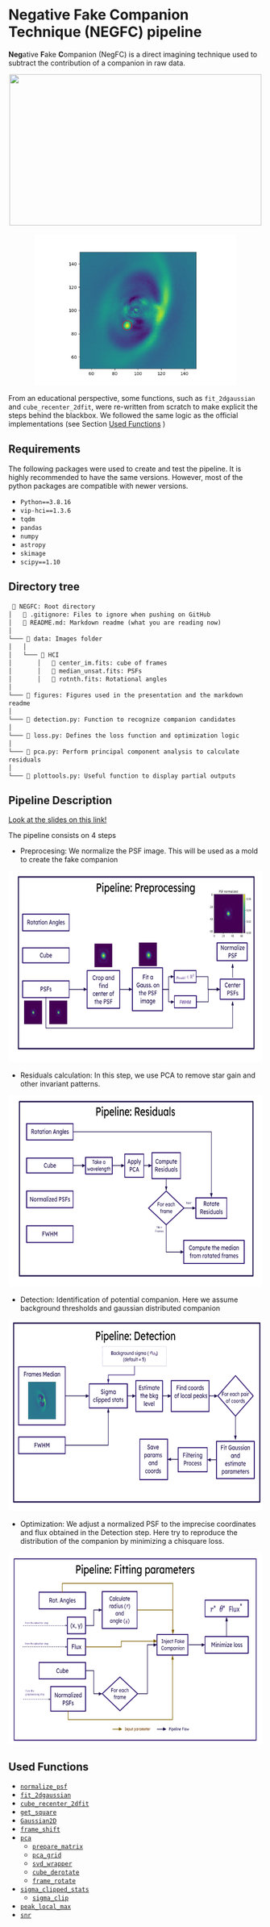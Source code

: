 # Negative Fake Companion Technique (NEGFC) pipeline

**Neg**ative **F**ake **C**ompanion (NegFC) is a direct imagining technique used to subtract the contribution of a companion in raw data.

<p align="center">
<img src="https://github.com/yemsnucleus/NEGFC/blob/main/figures/cube.gif?raw=true" 
     width="500" 
     height="300" />
</p>
<p align="center">
<img src="https://github.com/yemsnucleus/NEGFC/blob/main/figures/final.png?raw=true" 
     width="400" 
     height="300" />
</p>

From an educational perspective, some functions, such as `fit_2dgaussian` and  `cube_recenter_2dfit`, were re-written from scratch to make explicit the steps behind the blackbox. We followed the same logic as the official implementations (see Section [Used Functions](#used-functions) )

## Requirements
The following packages were used to create and test the pipeline. It is highly recommended to have the same versions. However, most of the python packages are compatible with newer versions.

- `Python==3.8.16`
- `vip-hci==1.3.6`
- `tqdm`
- `pandas`
- `numpy`
- `astropy`
- `skimage`
- `scipy==1.10`

## Directory tree 
```
 📂 NEGFC: Root directory
│   📜 .gitignore: Files to ignore when pushing on GitHub
│   📜 README.md: Markdown readme (what you are reading now)    
│
└─── 📂 data: Images folder
│   │
│   └─── 📂 HCI
│       │   📜 center_im.fits: cube of frames
│       │   📜 median_unsat.fits: PSFs
│       │   📜 rotnth.fits: Rotational angles
│   
└─── 📂 figures: Figures used in the presentation and the markdown readme
│ 
└─── 📜 detection.py: Function to recognize companion candidates 
│ 
└─── 📜 loss.py: Defines the loss function and optimization logic
│ 
└─── 📜 pca.py: Perform principal component analysis to calculate residuals
│ 
└─── 📜 plottools.py: Useful function to display partial outputs
```


## Pipeline Description
[Look at the slides on this link!](https://docs.google.com/presentation/d/1-jH5DRscOK33Ga0WSnYmIGjU-SO7Sh1tINMAqQLfwWI/edit?usp=sharing)

The pipeline consists on 4 steps
- Preprocesing: We normalize the PSF image. This will be used as a mold to create the fake companion
<p align="center">
<img src="https://github.com/yemsnucleus/NEGFC/blob/main/figures/pipeline_preprocessing.png?raw=true" 
     width="600" 
     height="380" />
</p>

- Residuals calculation: In this step, we use PCA to remove star gain and other invariant patterns.
<p align="center">
<img src="https://github.com/yemsnucleus/NEGFC/blob/main/figures/pipeline_residual.png?raw=true" 
     width="600" 
     height="380" />
</p>

- Detection: Identification of potential companion. Here we assume background thresholds and gaussian distributed companion
<p align="center">
<img src="https://github.com/yemsnucleus/NEGFC/blob/main/figures/pipeline_detection.png?raw=true" 
     width="600" 
     height="380" />
</p>

- Optimization: We adjust a normalized PSF to the imprecise coordinates and flux obtained in the Detection step. Here try to reproduce the distribution of the companion by minimizing a chisquare loss. 
<p align="center">
<img src="https://github.com/yemsnucleus/NEGFC/blob/main/figures/pipeline_optimize.png?raw=true" 
     width="600" 
     height="380" />
</p>


## Used Functions

- [`normalize_psf`](https://vip.readthedocs.io/en/latest/vip_hci.fm.html#vip_hci.fm.fakecomp.normalize_psf)
- [`fit_2dgaussian`](https://vip.readthedocs.io/en/latest/vip_hci.var.html?highlight=fit_2dgaussian#vip_hci.var.fit_2d.fit_2dgaussian)
- [`cube_recenter_2dfit`](https://vip.readthedocs.io/en/latest/vip_hci.preproc.html?highlight=cube_recenter_2dfit#vip_hci.preproc.recentering.cube_recenter_2dfit)
- [`get_square`](https://vip.readthedocs.io/en/latest/vip_hci.var.html?highlight=get_square#vip_hci.var.shapes.get_square)
- [`Gaussian2D`](https://docs.astropy.org/en/stable/api/astropy.modeling.functional_models.Gaussian2D.html)
- [`frame_shift`](https://vip.readthedocs.io/en/latest/vip_hci.preproc.html?highlight=frame_shift#vip_hci.preproc.recentering.frame_shift)
- [`pca`](https://vip.readthedocs.io/en/latest/_modules/vip_hci/psfsub/pca_fullfr.html#pca)
	+ [`prepare_matrix`](https://vip.readthedocs.io/en/latest/vip_hci.var.html?highlight=prepare_matrix#vip_hci.var.shapes.prepare_matrix)
	+ [`pca_grid`](https://vip.readthedocs.io/en/latest/vip_hci.psfsub.html?highlight=pca_grid#vip_hci.psfsub.utils_pca.pca_grid)
	+ [`svd_wrapper`](https://vip.readthedocs.io/en/latest/_modules/vip_hci/psfsub/svd.html?highlight=svd_wrapper)
	+ [`cube_derotate`](https://vip.readthedocs.io/en/latest/_modules/vip_hci/preproc/derotation.html#cube_derotate)
	+ [`frame_rotate`](https://vip.readthedocs.io/en/latest/vip_hci.preproc.html?highlight=vip_hci.preproc.frame_rotate%60#vip_hci.preproc.derotation.frame_rotate)
- [`sigma_clipped_stats`](https://docs.astropy.org/en/stable/api/astropy.stats.sigma_clipped_stats.html)
	+ [`sigma_clip`](https://docs.astropy.org/en/stable/api/astropy.stats.sigma_clipping.SigmaClip.html#astropy.stats.SigmaClip)
- [`peak_local_max`](https://github.com/scikit-image/scikit-image/blob/v0.19.2/skimage/feature/peak.py#L119-L326)
- [`snr`](https://vip.readthedocs.io/en/latest/_modules/vip_hci/metrics/snr_source.html#snr)

